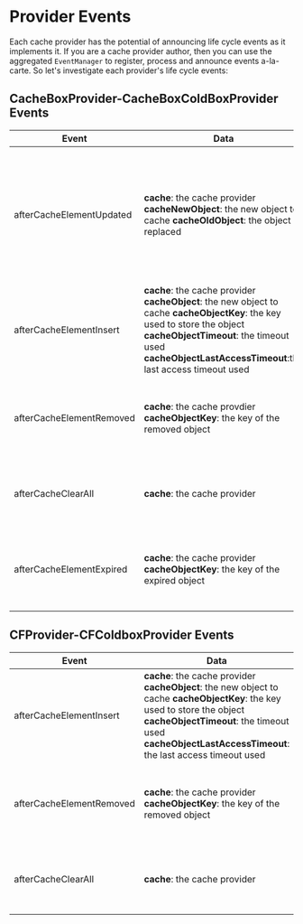 # Provider Events

Each cache provider has the potential of announcing life cycle events as it implements it. If you are a cache provider author, then you can use the aggregated `EventManager` to register, process and announce events a-la-carte. So let's investigate each provider's life cycle events:

## CacheBoxProvider-CacheBoxColdBoxProvider Events

| Event | Data | Description |
| --- | --- | --- |
| afterCacheElementUpdated | **cache**: the cache provider  **cacheNewObject**: the new object to cache  **cacheOldObject**: the object replaced | Called via a `set()` operation when there is already the same key in the cache. Called before the replacement occurs |
| afterCacheElementInsert | **cache**: the cache provider  **cacheObject**: the new object to cache  **cacheObjectKey**: the key used to store the object  **cacheObjectTimeout**: the timeout used  **cacheObjectLastAccessTimeout**:the last access timeout used | Called after a new cache element has been inserted into the cache |
| afterCacheElementRemoved | **cache**: the cache provdier  **cacheObjectKey**: the key of the removed object | Called after a cache element has been removed from the cache |
| afterCacheClearAll | **cache**: the cache provider | Called after a `clearAll()` has been issued on the cache |
| afterCacheElementExpired | **cache**: the cache provider  **cacheObjectKey**: the key of the expired object | Called after a cache element has been expired from the cache |

## CFProvider-CFColdboxProvider Events

| Event | Data | Description |
| --- | --- | --- |
| afterCacheElementInsert | **cache**: the cache provider   **cacheObject**: the new object to cache   **cacheObjectKey**: the key used to store the object  **cacheObjectTimeout**: the timeout used  **cacheObjectLastAccessTimeout**: the last access timeout used | Called after a new cache element has been inserted into the cache |
| afterCacheElementRemoved | **cache**: the cache provider   **cacheObjectKey**: the key of the removed object | Called after a cache element has been removed from the cache |
| afterCacheClearAll | **cache**: the cache provider | Called after a `clearAll()` has been issued on the cache |

